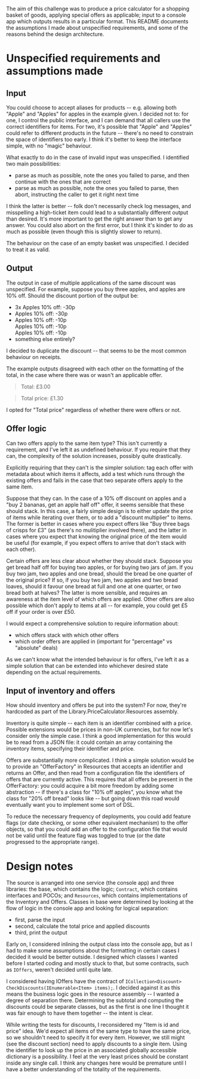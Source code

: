 The aim of this challenge was to produce a price calculator for a shopping basket of goods, applying special offers as applicable; input to a console app which outputs results in a particular format. This README documents the assumptions I made about unspecified requirements, and some of the reasons behind the design architecture.

# Unspecified requirements and assumptions made

## Input

You could choose to accept aliases for products -- e.g. allowing both "Apple" and "Apples" for apples in the example given. I decided not to: for one, I control the public interface, and I can demand that all callers use the correct identifiers for items. For two, it's possible that "Apple" and "Apples" could refer to different products in the future -- there's no need to constrain the space of identifiers too early. I think it's better to keep the interface simple, with no "magic" behaviour.

What exactly to do in the case of invalid input was unspecified. I identified two main possibilities: 
* parse as much as possible, note the ones you failed to parse, and then continue with the ones that are correct
* parse as much as possible, note the ones you failed to parse, then abort, instructing the caller to get it right next time

I think the latter is better -- folk don't necessarily check log messages, and misspelling a high-ticket item could lead to a substantially different output than desired. It's more important to get the right answer than to get any answer. You could also abort on the first error, but I think it's kinder to do as much as possible (even though this is slightly slower to return).

The behaviour on the case of an empty basket was unspecified. I decided to treat it as valid.

## Output

The output in case of multiple applications of the same discount was unspecified. For example, suppose you buy three apples, and apples are 10% off. Should the discount portion of the output be:
* 3x Apples 10% off: -30p
* Apples 10% off: -30p
* Apples 10% off: -10p<br>
 Apples 10% off: -10p<br>
 Apples 10% off: -10p
* something else entirely?

I decided to duplicate the discount -- that seems to be the most common behaviour on receipts.

The example outputs disagreed with each other on the formatting of the total, in the case where there was or wasn't an applicable offer.

> Total: £3.00

> Total price: £1.30

I opted for "Total price" regardless of whether there were offers or not. 

## Offer logic

Can two offers apply to the same item type? This isn't currently a requirement, and I've left it as undefined behaviour. If you require that they can, the complexity of the solution increases, possibly quite drastically.

Explicitly requiring that they can't is the simpler solution: tag each offer with metadata about which items it affects, add a test which runs through the existing offers and fails in the case that two separate offers apply to the same item.

Suppose that they can. In the case of a 10% off discount on apples and a "buy 2 bananas, get an apple half off" offer, it seems sensible that these should stack. In this case, a fairly simple design is to either update the price of items while iterating over them, or to add a "discount multiplier" to items. The former is better in cases where you expect offers like "Buy three bags of crisps for £3" (as there's no mulitiplier involved there), and the latter in cases where you expect that knowing the original price of the item would be useful (for example, if you expect offers to arrive that don't stack with each other).

Certain offers are less clear about whether they should stack. Suppose you get bread half off for buying two apples, or for buying two jars of jam. If you buy two jam, two apples and one bread, should the bread be one quarter of the original price? If so, if you buy two jam, two apples and two bread loaves, should it favour one bread at full and one at one quarter, or two bread both at halves? The latter is more sensible, and requires an awareness at the item level of which offers are applied. Other offers are also possible which don't apply to items at all -- for example, you could get £5 off if your order is over £50.

I would expect a comprehensive solution to require information about:
* which offers stack with which other offers
* which order offers are applied in (important for "percentage" vs "absolute" deals)

As we can't know what the intended behaviour is for offers, I've left it as a simple solution that can be extended into whichever desired state depending on the actual requirements.

## Input of inventory and offers

How should inventory and offers be put into the system? For now, they're hardcoded as part of the Library.PriceCalculator.Resources assembly.

Inventory is quite simple -- each item is an identifier combined with a price. Possible extensions would be prices in non-UK currencies, but for now let's consider only the simple case. I think a good implementation for this would be to read from a JSON file: it could contain an array containing the inventory items, specifying their identifier and price.

Offers are substantially more complicated. I think a simple solution would be to provide an "OfferFactory" in Resources that accepts an identifier and returns an Offer, and then read from a configuration file the identifiers of offers that are currently active. This requires that all offers be present in the OfferFactory: you could acquire a bit more freedom by adding some abstraction -- if there's a class for "10% off apples", you know what the class for "20% off bread" looks like -- but going down this road would eventually want you to implement some sort of DSL. 

To reduce the necessary frequency of deployments, you could add feature flags (or date checking, or some other equivalent mechanism) to the offer objects, so that you could add an offer to the configuration file that would not be valid until the feature flag was toggled to true (or the date progressed to the appropriate range).

# Design notes

The source is arranged into one service (the console app) and three libraries: the base, which contains the logic; `Contract`, which contains interfaces and POCOs; and `Resources`, which contains implementations of the Inventory and Offers. Classes in base were determined by looking at the flow of logic in the console app and looking for logical separation: 
* first, parse the input
* second, calculate the total price and applied discounts
* third, print the output

Early on, I considered inlining the output class into the console app, but as I had to make some assumptions about the formatting in certain cases I decided it would be better outside. I designed which classes I wanted before I started coding and mostly stuck to that, but some contracts, such as `IOffers`, weren't decided until quite late.

I considered having IOffers have the contract of `ICollection<Discount> CheckDiscounts(IEnumerable<Item> items);`. I decided against it as this means the business logic goes in the resource assembly -- I wanted a degree of separation there. Determining the subtotal and computing the discounts could be separate classes, but as the first is one line I thought it was fair enough to have them together -- the intent is clear.

While writing the tests for discounts, I reconsidered my "Item is id and price" idea. We'd expect all items of the same type to have the same price, so we shouldn't need to specify it for every item. However, we still might (see the discount section) need to apply discounts to a single item. Using the identifier to look up the price in an associated globally accessible dictionary is a possibility. I feel at the very least prices should be constant inside any single call. I think any changes here would be premature until I have a better understanding of the totality of the requirements.
